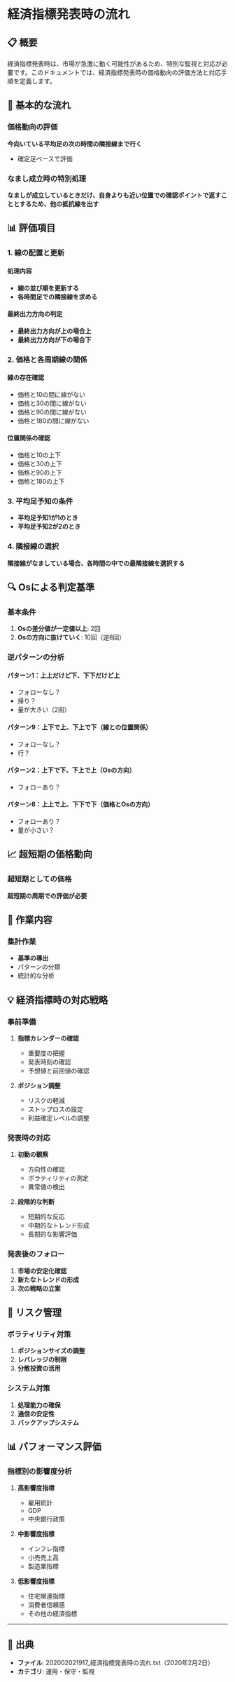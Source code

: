# 経済指標発表時の流れ

## 📋 概要

経済指標発表時は、市場が急激に動く可能性があるため、特別な監視と対応が必要です。このドキュメントでは、経済指標発表時の価格動向の評価方法と対応手順を定義します。

## 🎯 基本的な流れ

### 価格動向の評価
**今向いている平均足の次の時間の隣接線まで行く**
- 確定足ベースで評価

### なまし成立時の特別処理
**なましが成立しているときだけ、自身よりも近い位置での確認ポイントで返すこととするため、他の抵抗線を出す**

## 📊 評価項目

### 1. 線の配置と更新

#### 処理内容
- **線の並び順を更新する**
- **各時間足での隣接線を求める**

#### 最終出力方向の判定
- **最終出力方向が上の場合上**
- **最終出力方向が下の場合下**

### 2. 価格と各周期線の関係

#### 線の存在確認
- 価格と10の間に線がない
- 価格と30の間に線がない
- 価格と90の間に線がない
- 価格と180の間に線がない

#### 位置関係の確認
- 価格と10の上下
- 価格と30の上下
- 価格と90の上下
- 価格と180の上下

### 3. 平均足予知の条件
- **平均足予知1が1のとき**
- **平均足予知2が2のとき**

### 4. 隣接線の選択
**隣接線がなましている場合、各時間の中での最隣接線を選択する**

## 🔍 Osによる判定基準

### 基本条件
1. **Osの差分値が一定値以上**: 2回
2. **Osの方向に抜けていく**: 10回（逆8回）

### 逆パターンの分析

#### パターン1：上上だけど下、下下だけど上
- フォローなし？
- 帰り？
- 量が大きい（2回）

#### パターン9：上下で上、下上で下（線との位置関係）
- フォローなし？
- 行？

#### パターン2：上下で下、下上で上（Osの方向）
- フォローあり？

#### パターン8：上上で上、下下で下（価格とOsの方向）
- フォローあり？
- 量が小さい？

## 📈 超短期の価格動向

### 超短期としての価格
**超短期の周期での評価が必要**

## 🔧 作業内容

### 集計作業
- **基準の導出**
- パターンの分類
- 統計的な分析

## 💡 経済指標時の対応戦略

### 事前準備
1. **指標カレンダーの確認**
   - 重要度の把握
   - 発表時刻の確認
   - 予想値と前回値の確認

2. **ポジション調整**
   - リスクの軽減
   - ストップロスの設定
   - 利益確定レベルの調整

### 発表時の対応
1. **初動の観察**
   - 方向性の確認
   - ボラティリティの測定
   - 異常値の検出

2. **段階的な判断**
   - 短期的な反応
   - 中期的なトレンド形成
   - 長期的な影響評価

### 発表後のフォロー
1. **市場の安定化確認**
2. **新たなトレンドの形成**
3. **次の戦略の立案**

## 🎯 リスク管理

### ボラティリティ対策
1. **ポジションサイズの調整**
2. **レバレッジの制限**
3. **分散投資の活用**

### システム対策
1. **処理能力の確保**
2. **通信の安定性**
3. **バックアップシステム**

## 📊 パフォーマンス評価

### 指標別の影響度分析
1. **高影響度指標**
   - 雇用統計
   - GDP
   - 中央銀行政策

2. **中影響度指標**
   - インフレ指標
   - 小売売上高
   - 製造業指標

3. **低影響度指標**
   - 住宅関連指標
   - 消費者信頼感
   - その他の経済指標

---

## 📅 出典
- **ファイル**: 202002021917_経済指標発表時の流れ.txt（2020年2月2日）
- **カテゴリ**: 運用・保守・監視